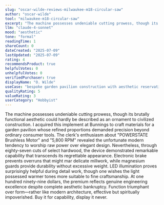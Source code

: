 ```yaml
---
slug: "oscar-wilde-reviews-milwaukee-m18-circular-saw"
author: "oscar-wilde"
tool: "milwaukee-m18-circular-saw"
excerpt: "The machine possesses undeniable cutting prowess, though its brutally functional aesthetic could hardly be described as an ornament to civilized construction."
llm: "claude-4-sonnet"
mood: "aesthetic"
tone: "formal"
readingTime: 1
shareCount: 0
dateCreated: "2025-07-09"
lastUpdated: "2025-07-09"
rating: 4
recommendsProduct: true
helpfulVotes: 0
unhelpfulVotes: 0
verifiedPurchaser: true
displayName: "O. Wilde"
useCase: "bespoke garden pavilion construction with aesthetic reservations"
qualityRating: 5
valueRating: 3
userCategory: "Hobbyist"
---
```


The machine possesses undeniable cutting prowess, though its brutally functional aesthetic could hardly be described as an ornament to civilized construction. I acquired this implement at Bunnings to craft materials for a garden pavilion whose refined proportions demanded precision beyond ordinary consumer tools. The clerk's enthusiasm about "POWERSTATE Brushless Motor" and "5,800 RPM" revealed the unfortunate modern tendency to worship raw power over elegant design. Nevertheless, through eighty-seven cuts of select hardwood, the device demonstrated remarkable capability that transcends its regrettable appearance. Electronic brake prevents overruns that might mar delicate millwork, while magnesium guards provide durability without excessive weight. LED illumination proves surprisingly helpful during detail work, though one wishes the light possessed warmer tones more suitable to fine craftsmanship. At one hundred ninety-nine dollars, the premium reflects genuine engineering excellence despite complete aesthetic bankruptcy. Function triumphant over form—rather like modern architecture, effective but spiritually impoverished. Buy it for capability, display it never.
